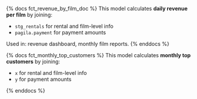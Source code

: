 {% docs fct_revenue_by_film_doc %}
This model calculates **daily revenue per film** by joining:

- `stg_rentals` for rental and film-level info
- `pagila.payment` for payment amounts

Used in: revenue dashboard, monthly film reports.
{% enddocs %}

{% docs fct_monthly_top_customers %}
This model calculates **monthly top customers** by joining:

- `x` for rental and film-level info
- `y` for payment amounts

{% enddocs %}